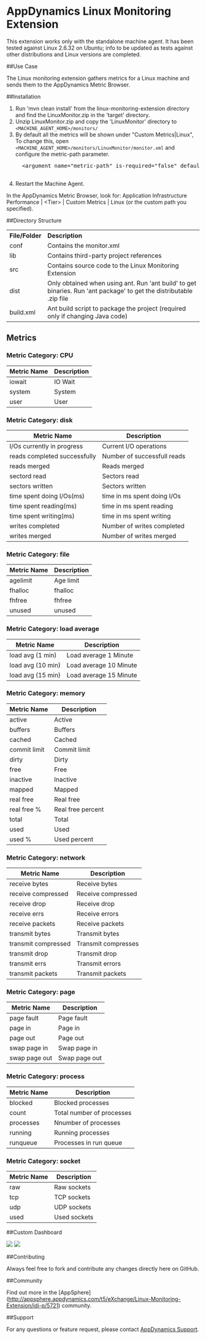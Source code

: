 # AppDynamics Linux Monitoring Extension

This extension works only with the standalone machine agent. It has been tested against Linux 2.6.32 on Ubuntu; info to be updated as tests against other distributions and Linux versions are completed.

##Use Case

The Linux monitoring extension gathers metrics for a Linux machine and sends them to the AppDynamics Metric Browser.


##Installation

1. Run 'mvn clean install' from the linux-monitoring-extension directory and find the LinuxMonitor.zip in the 'target' directory.
2. Unzip LinuxMonitor.zip and copy the 'LinuxMonitor' directory to `<MACHINE_AGENT_HOME>/monitors/`
3. By default all the metrics will be shown under "Custom Metrics|Linux", To change this, open `<MACHINE_AGENT_HOME>/monitors/LinuxMonitor/monitor.xml` and configure the metric-path parameter.
     <pre>
     &lt;argument name="metric-path" is-required="false" default-value="Custom Metrics|Ubuntu" /&gt;
     </pre>
4. Restart the Machine Agent. 
 
In the AppDynamics Metric Browser, look for: Application Infrastructure Performance  | \<Tier\> | Custom Metrics | Linux (or the custom path you specified).

##Directory Structure

<table><tbody>
<tr>
<th align="left"> File/Folder </th>
<th align="left"> Description </th>
</tr>
<tr>
<td class='confluenceTd'> conf </td>
<td class='confluenceTd'> Contains the monitor.xml </td>
</tr>
<tr>
<td class='confluenceTd'> lib </td>
<td class='confluenceTd'> Contains third-party project references </td>
</tr>
<tr>
<td class='confluenceTd'> src </td>
<td class='confluenceTd'> Contains source code to the Linux Monitoring Extension </td>
</tr>
<tr>
<td class='confluenceTd'> dist </td>
<td class='confluenceTd'> Only obtained when using ant. Run 'ant build' to get binaries. Run 'ant package' to get the distributable .zip file </td>
</tr>
<tr>
<td class='confluenceTd'> build.xml </td>
<td class='confluenceTd'> Ant build script to package the project (required only if changing Java code) </td>
</tr>
</tbody>
</table>	

## Metrics

### Metric Category: CPU

|Metric Name            	|Description|
|------------------------------	|------------|
|iowait					|IO Wait	
|system					|System
|user					|User

### Metric Category: disk

|Metric Name            	|Description|
|------------------------------	|------------|
|I/Os currently in progress		|Current I/O operations	
|reads completed successfully 	|Number of successfull reads
|reads merged					|Reads merged
|sectord read 					|Sectors read
|sectors written 				|Sectors written 
|time spent doing I/Os(ms) 		|time in ms spent doing I/Os 
|time spent reading(ms) 		|time in ms spent reading 
|time spent writing(ms)			|time in ms spent writing 		 
|writes completed 				|Number of writes completed 
|writes merged 					|Number of writes merged

### Metric Category: file

|Metric Name            	|Description|
|------------------------------	|------------|
|agelimit						|Age limit
|fhalloc						|fhalloc
|fhfree 						|fhfree
|unused							|unused

### Metric Category: load average

|Metric Name            	|Description|
|------------------------------	|------------|
|load avg (1 min) 				|Load average 1 Minute
|load avg (10 min) 				|Load average 10 Minute
|load avg (15 min) 				|Load average 15 Minute

### Metric Category: memory

|Metric Name            	|Description|
|------------------------------	|------------|
|active 						|Active 
|buffers 						|Buffers 
|cached 						|Cached
|commit limit 					|Commit limit 
|dirty 							|Dirty
|free 							|Free 
|inactive 						|Inactive
|mapped 						|Mapped
|real free 						|Real free 
|real free %					|Real free percent
|total 							|Total
|used 							|Used
|used % 						|Used percent

### Metric Category: network

|Metric Name            	|Description|
|------------------------------	|------------|
|receive bytes 					|Receive bytes
|receive compressed 			|Receive compressed
|receive drop 					|Receive drop
|receive errs 					|Receive errors
|receive packets 				|Receive packets
|transmit bytes 				|Transmit bytes
|transmit compressed 			|Transmit compresses
|transmit drop 					|Transmit drop
|transmit errs 					|Transmit errors
|transmit packets 				|Transmit packets

### Metric Category: page

|Metric Name            	|Description|
|------------------------------	|------------|
|page fault 					|Page fault
|page in 						|Page in
|page out 						|Page out
|swap page in					|Swap page in
|swap page out					|Swap page out

### Metric Category: process

|Metric Name            	|Description|
|------------------------------	|------------|
|blocked 						|Blocked processes
|count 							|Total number of processes
|processes 						|Nnumber of processes
|running 						|Running processes
|runqueue 						|Processes in run queue

### Metric Category: socket

|Metric Name            	|Description|
|------------------------------	|------------|
|raw 							|Raw sockets
|tcp 							|TCP sockets
|udp 							|UDP sockets
|used 							|Used sockets

##Custom Dashboard

![](https://github.com/Appdynamics/linux-monitoring-extension/blob/master/Memory_Process.png?raw=true)
![](https://github.com/Appdynamics/linux-monitoring-extension/blob/master/CPU.png?raw=true)

##Contributing

Always feel free to fork and contribute any changes directly here on GitHub.

##Community

Find out more in the [AppSphere] (http://appsphere.appdynamics.com/t5/eXchange/Linux-Monitoring-Extension/idi-p/5721) community.

##Support

For any questions or feature request, please contact [AppDynamics Support](mailto:help@appdynamics.com).



